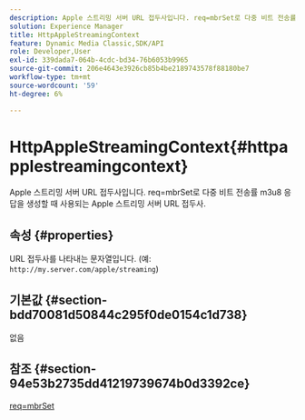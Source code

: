 ```yaml
---
description: Apple 스트리밍 서버 URL 접두사입니다. req=mbrSet로 다중 비트 전송률 m3u8 응답을 생성할 때 사용되는 Apple 스트리밍 서버 URL 접두사.
solution: Experience Manager
title: HttpAppleStreamingContext
feature: Dynamic Media Classic,SDK/API
role: Developer,User
exl-id: 339dada7-064b-4cdc-bd34-76b6053b9965
source-git-commit: 206e4643e3926cb85b4be2189743578f88180be7
workflow-type: tm+mt
source-wordcount: '59'
ht-degree: 6%

---
```


# HttpAppleStreamingContext{#httpapplestreamingcontext}

Apple 스트리밍 서버 URL 접두사입니다. req=mbrSet로 다중 비트 전송률 m3u8 응답을 생성할 때 사용되는 Apple 스트리밍 서버 URL 접두사.

## 속성 {#properties}

URL 접두사를 나타내는 문자열입니다. (예: `http://my.server.com/apple/streaming`)

## 기본값 {#section-bdd70081d50844c295f0de0154c1d738}

없음

## 참조 {#section-94e53b2735dd41219739674b0d3392ce}

[req=mbrSet](../../../../../is-api/http-ref/image-serving-api-ref/c-http-protocol-reference/c-command-reference/r-req/r-mbrset.md#reference-603d75babde74508a878c27bd4cced73)
